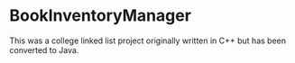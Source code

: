# BookInventoryManager
This was a college linked list project originally written in C++ but has been converted to Java.
